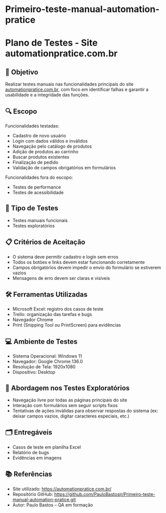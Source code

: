 # Primeiro-teste-manual-automation-pratice
# Plano de Testes - Site automationpratice.com.br

## 🎯 Objetivo

Realizar testes manuais nas funcionalidades principais do site [automationpratice.com.br](https://automationpratice.com.br/), com foco em identificar falhas e garantir a usabilidade e a integridade das funções.

## 🔍 Escopo

Funcionalidades testadas:

* Cadastro de novo usuário
* Login com dados válidos e inválidos
* Navegação pelo catálogo de produtos
* Adição de produtos ao carrinho
* Buscar produtos existentes
* Finalização de pedido
* Validação de campos obrigatórios em formulários

Funcionalidades fora do escopo:

* Testes de performance
* Testes de acessibilidade

## 🧪 Tipo de Testes

* Testes manuais funcionais
* Testes exploratórios

## 📋 Critérios de Aceitação

* O sistema deve permitir cadastro e login sem erros
* Todos os botões e links devem estar funcionando corretamente
* Campos obrigatórios devem impedir o envio do formulário se estiverem vazios
* Mensagens de erro devem ser claras e visíveis

## 🛠️ Ferramentas Utilizadas

* Microsoft Excel: registro dos casos de teste
* Trello: organização das tarefas e bugs
* Navegador Chrome
* Print (Snipping Tool ou PrintScreen) para evidências

## 💻 Ambiente de Testes

- Sistema Operacional: Windows 11
- Navegador: Google Chrome 136.0
- Resolução de Tela: 1920x1080
- Dispositivo: Desktop

## 🔎 Abordagem nos Testes Exploratórios

- Navegação livre por todas as páginas principais do site
- Interação com formulários sem seguir scripts fixos
- Tentativas de ações inválidas para observar respostas do sistema (ex: deixar campos vazios, digitar caracteres especiais, etc.)

## 🗂️ Entregáveis

* Casos de teste em planilha Excel
* Relatório de bugs
* Evidências em imagens

## 📚 Referências

- Site utilizado: https://automationpratice.com.br/
- Repositório GitHub: https://github.com/PauloBastosjr/Primeiro-teste-manual-automation-pratice.git
- Autor: Paulo Bastos – QA em formação




